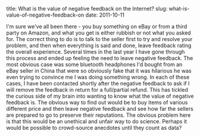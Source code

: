 title: What is the value of negative feedback on the Internet?
slug: what-is-value-of-negative-feedback-on
date: 2011-10-11


I'm sure we've all been there - you buy something on eBay or from a third party on Amazon, and what you get is either rubbish or not what you asked for.
The correct thing to do is to talk to the seller first to try and resolve your problem, and then when everything is said and done, leave feedback rating the overall experience.
Several times in the last year I have gone through this process and ended up feeling the need to leave negative feedback. The most obvious case was some bluetooth headphones I'd bought from an eBay seller in China that were so obviously fake that it was hilarious he was even trying to convince me I was doing something wrong.
In each of these cases, I have been contacted shortly after the negative feedback to ask if I will remove the feedback in return for a full/partial refund.
This has tickled the curious side of my brain into wanting to know what the value of negative feedback is. The obvious way to find out would be to buy items of various different price and then leave negative feedback and see how far the sellers are prepared to go to preserve their reputations.
The obvious problem here is that this would be an unethical and unfair way to do science. Perhaps it would be possible to crowd-source anecdotes until they count as data?

